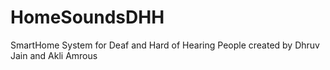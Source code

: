 # HomeSoundsDHH

SmartHome System for Deaf and Hard of Hearing People created by Dhruv Jain and Akli Amrous

